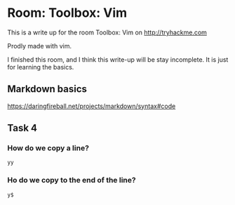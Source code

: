 # Room: Toolbox: Vim 
This is a write up for the room Toolbox: Vim on http://tryhackme.com

Prodly made with vim.

I finished this room, and I think this write-up will be stay incomplete. It is just for learning the basics.

## Markdown basics
https://daringfireball.net/projects/markdown/syntax#code 


## Task 4
###  How do we copy a line?
` yy `

### Ho do we copy to the end of the line?
` y$ `

 

